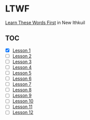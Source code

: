 # LTWF
[Learn These Words First](https://learnthesewordsfirst.com/LearnTheseWordsFirst.html) in New Ithkuil

## TOC

- [x] [Lesson 1](Lesson-1.md)
- [ ] [Lesson 2](Lesson-2.md)
- [ ] [Lesson 3](Lesson-3.md)
- [ ] [Lesson 4](Lesson-4.md)
- [ ] [Lesson 5](Lesson-5.md)
- [ ] [Lesson 6](Lesson-6.md)
- [ ] [Lesson 7](Lesson-7.md)
- [ ] [Lesson 8](Lesson-8.md)
- [ ] [Lesson 9](Lesson-9.md)
- [ ] [Lesson 10](Lesson-10.md)
- [ ] [Lesson 11](Lesson-11.md)
- [ ] [Lesson 12](Lesson-12.md)
